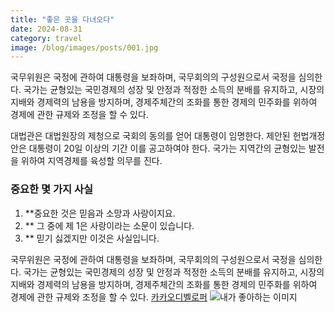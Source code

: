 ```yaml
---
title: "좋은 곳을 다녀오다"
date: 2024-08-31
category: travel
image: /blog/images/posts/001.jpg
---
```


국무위원은 국정에 관하여 대통령을 보좌하며, 국무회의의 구성원으로서 국정을 심의한다. 국가는 균형있는 국민경제의 성장 및 안정과 적정한 소득의 분배를 유지하고, 시장의 지배와 경제력의 남용을 방지하며, 경제주체간의 조화를 통한 경제의 민주화를 위하여 경제에 관한 규제와 조정을 할 수 있다.

대법관은 대법원장의 제청으로 국회의 동의를 얻어 대통령이 임명한다. 제안된 헌법개정안은 대통령이 20일 이상의 기간 이를 공고하여야 한다. 국가는 지역간의 균형있는 발전을 위하여 지역경제를 육성할 의무를 진다.

### 중요한 몇 가지 사실

1. \*\*중요한 것은 믿음과 소망과 사랑이지요.
2. \*\* 그 중에 제 1은 사랑이라는 소문이 있습니다.
3. \*\* 믿기 싫겠지만 이것은 사실입니다.

국무위원은 국정에 관하여 대통령을 보좌하며, 국무회의의 구성원으로서 국정을 심의한다. 국가는 균형있는 국민경제의 성장 및 안정과 적정한 소득의 분배를 유지하고, 시장의 지배와 경제력의 남용을 방지하며, 경제주체간의 조화를 통한 경제의 민주화를 위하여 경제에 관한 규제와 조정을 할 수 있다.
[카카오디벨로퍼](https://developer.kakao.com)
![내가 좋아하는 이미지](/blog/images/posts/002.jpg)

